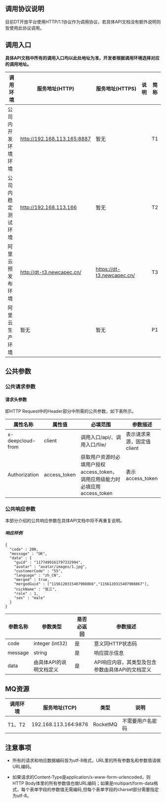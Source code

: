 
## 调用协议说明

目前DT开放平台使用HTTP/1.1协议作为调用协议，若具体API文档没有额外说明则皆使用此协议调用。

## 调用入口

**具体API文档中所有的调用入口均以此处地址为准，开发者根据调用环境选择对应的调用地址。**

| 调用环境 |   服务地址(HTTP)   |              服务地址(HTTPS)           | 说明 |简称|
| --------------------------- | --------------------------------- | ------------------------------------ |------------------------------------ |------------------------------|
|  公司内开发环境环境  | http://192.168.113.165:8887 | 暂无                | |T1|
|  公司内稳定测试环境  | http://192.168.113.166 | 暂无                | |T2|
|  阿里云预发布环境  | http://dt-t3.newcapec.cn/| https://dt-t3.newcapec.cn/                | |T3|
|  阿里云生产环境  | 暂无 | 暂无               | |P1|

## 公共参数

### 公共请求参数

#### 请求头参数

即HTTP Request中的Header部分中所需的公共参数，如下表所示。

| 属性名称 |   属性值   |              必填范围           | 参数描述 |
| ------------ | --------------------------------- | ------------------------------------ |------------------------------------ |
| x-deepcloud-from   | client |     调用入口/api/、调用入口/file/            | 表示请求来源，固定值client|
| Authorization   | access_token |     获取用户资源时必填用户授权access_token，调用应用级能力时必填应用access_token            | 表示access_token|


### 公共响应参数

本部分介绍的公共响应参数在具体API文档中将不再重复说明。

##### 响应样例

```
{
  "code" : 200,
  "message" : "OK",
  "data" : {
    "guid" : "1177499161797332994",
    "avatar" : "avatar/images/1.jpg",
    "customerCode" : "55",
    "language" : "zh_CN",
    "merged" : true,
    "mergedGuid" : ["1156120315407908866","1156120315407908867"],
    "nickName" : "张三",
    "role" : 1,
    "sex" : "male"
  }
}
```

| 参数名称 |   参数类型   |              是否必返回           | 参数描述 |
| ------------ | --------------------------------- | ------------------------------------ |------------------------------------ |
| code   | integer (int32) |     是            | 意义同HTTP状态码 |
| message   | string |     是            | 响应提示信息|
| data   | 由具体API的说明文档定义 |     是            | API响应内容，其类型及包含参数由具体API的文档定义|

## MQ资源

| 调用环境 |   服务地址(TCP)          | 类型 |说明 |
| ------------ | --------------------------------- |------------------------------------ |------------------------------------ |
|  T1、T2  | 192.168.113.164:9876               |RocketMQ |不需要用户名密码 |

## 注意事项

- 所有的请求和响应数据编码皆为utf-8格式，URL里的所有参数名和参数值请做URL编码。

- 如果请求的Content-Type是application/x-www-form-urlencoded，则HTTP Body体里的所有参数值也做URL编码；如果是multipart/form-data格式，每个表单字段的参数值无需编码,但每个表单字段的charset部分需要指定为utf-8。


